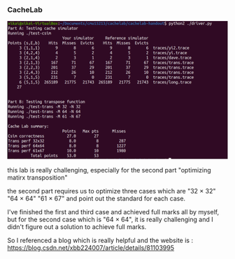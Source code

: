 ### CacheLab

![Image text](https://github.com/Xikai-Yang/cmu15213/blob/master/img/cacheLab.png)

this lab is really challenging, especially for the second part "optimizing matirx transposition"

the second part requires us to optimize three cases which are "32 × 32" "64 × 64" "61 × 67" and point out the standard for each case.

I've finished the first and third case and achieved full marks all by myself, but for the second case which is "64 × 64", it is really challenging and I didn't figure out a solution to achieve full marks.

So I referenced a blog which is really helpful and the website is : https://blog.csdn.net/xbb224007/article/details/81103995
